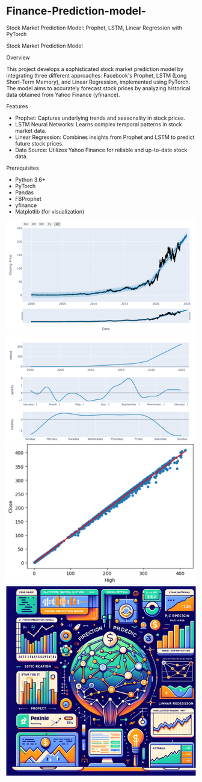 # Finance-Prediction-model-
Stock Market Prediction Model: Prophet, LSTM, Linear Regression with PyTorch

Stock Market Prediction Model

Overview

This project develops a sophisticated stock market prediction model by integrating three different approaches: Facebook's Prophet, LSTM (Long Short-Term Memory), and Linear Regression, implemented using PyTorch. The model aims to accurately forecast stock prices by analyzing historical data obtained from Yahoo Finance (yfinance).

Features

- Prophet: Captures underlying trends and seasonality in stock prices.
- LSTM Neural Networks: Learns complex temporal patterns in stock market data.
- Linear Regression: Combines insights from Prophet and LSTM to predict future stock prices.
- Data Source: Utilizes Yahoo Finance for reliable and up-to-date stock data.

Prerequisites

- Python 3.6+
- PyTorch
- Pandas
- FBProphet
- yfinance
- Matplotlib (for visualization)

![](https://github.com/porchportal/Finance-Prediction-model-/blob/main/All%20Image/IMG_1858.jpg)
![](https://github.com/porchportal/Finance-Prediction-model-/blob/main/All%20Image/IMG_1861.jpg)
![](https://github.com/porchportal/Finance-Prediction-model-/blob/main/All%20Image/IMG_1862.jpg)
![](https://github.com/porchportal/Finance-Prediction-model-/blob/main/All%20Image/image.png)
